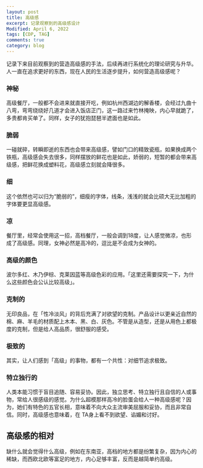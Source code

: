 ```yaml
---
layout: post
title: 高级感
excerpt: 记录观察到的高级感设计
Modified: April 6, 2022
tags: [CDP, TAG]
comments: true
category: blog
---
```


记录下来目前观察到的营造高级感的手法，后续再进行系统化的理论研究与升华。人一直在追求更好的东西，现在人民的生活逐步提升，如何营造高级感呢？



### 神秘

高级餐厅，一般都不会进来就直接开吃，例如杭州西湖边的解香楼，会经过九曲十八弯，弯弯绕绕好几道才会进入饭店正门，这一路过来竹林掩映，内心早就跪了，多贵都肯买单了。同样，女子的犹抱琵琶半遮面也是如此。



### 脆弱

一碰就碎，转瞬即逝的东西也会带来高级感，譬如门口的精致瓷瓶，如果换成两个铁瓶，高级感会失去很多，同样摆放的鲜花也是如此，娇弱的，短暂的都会带来高级感，把鲜花换成塑料花，高级感立刻就会降很多。



### 细

这个依然也可以归为“脆弱的”，细瘦的字体，线条，浅浅的就会比硕大无比加粗的字体要更显高级感。



### 凉

餐厅里，经常会使用这一招，高档餐厅，一般会调到18度，让人感觉微凉，也形成了高级感。同理，女神必然是高冷的，逗比是不会成为女神的。



### 高级的颜色

波尔多红、木乃伊棕、克莱因蓝等高级色彩的应用。「这里还需要探究一下，为什么这些颜色会公认比较高级」。



### 克制的

无印良品，在「性冷淡风」的背后充满了对欲望的克制。产品设计以更亲近自然的棉、麻、羊毛的材质配上木本、黑、白、灰色。不管是从造型，还是从用色上都极度的克制，但是给人高品质，很舒服的感受。



### 极致的

其实，让人们感到「高级」的事物，都有一个共性：对细节追求极致。



### 特立独行的

人类本能习惯于盲目追随、容易妥协。因此，独立思考、特立独行且自信的人或事物，常给人很感级的感觉。为什么超模那样高冷的脸蛋会给人一种高级感呢？因为，她们有特色的五官长相，意味着不向大众主流审美屈服和妥协，而且非常自信。同时，高级感也意味着，在 TA身上看不到欲望、谄媚和讨好。




## 高级感的相对

缺什么就会觉得什么高级，例如在东南亚，高档的地方都是纷繁复杂，因为内心的稀缺，而西欧北欧等富足的地方，内心足够丰富，反而是越简单约高级。